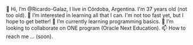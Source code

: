 👋 Hi, I’m @Ricardo-Galaz, I live in Córdoba, Argentina. I'm 37 years old (not too old).
👀 I’m interested in learning all that I can. I'm not too fast yet, but I hope to get better!
🌱 I’m currently learning programming basics.
💞️ I’m looking to collaborate on ONE program (Oracle Next Education).
📫 How to reach me ... (soon).
